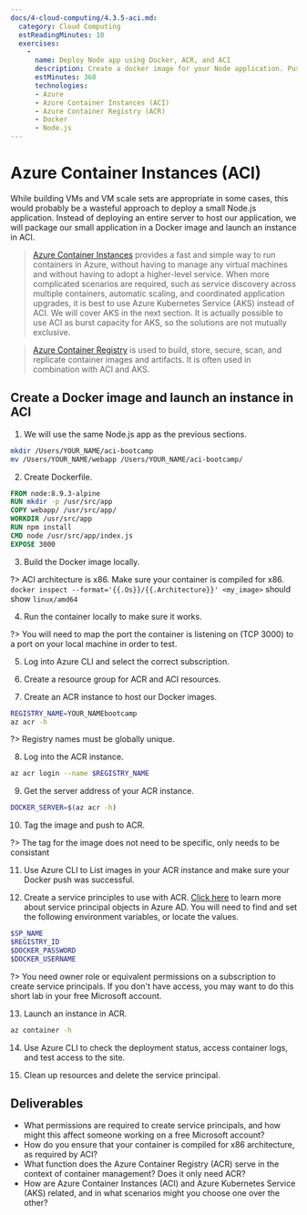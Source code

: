 ```yaml
---
docs/4-cloud-computing/4.3.5-aci.md:
  category: Cloud Computing
  estReadingMinutes: 10
  exercises:
    -
      name: Deploy Node app using Docker, ACR, and ACI
      description: Create a docker image for your Node application. Push your image into ACR. Then deploy your image via ACI.
      estMinutes: 360
      technologies:
      - Azure
      - Azure Container Instances (ACI)
      - Azure Container Registry (ACR)
      - Docker
      - Node.js
---
```


# Azure Container Instances (ACI)

While building VMs and VM scale sets are appropriate in some cases, this would probably be a wasteful approach to deploy a small Node.js application. Instead of deploying an entire server to host our application, we will package our small application in a Docker image and launch an instance in ACI.

> [Azure Container Instances](https://azure.microsoft.com/en-us/services/container-instances/) provides a fast and simple way to run containers in Azure, without having to manage any virtual machines and without having to adopt a higher-level service. When more complicated scenarios are required, such as service discovery across multiple containers, automatic scaling, and coordinated application upgrades, it is best to use Azure Kubernetes Service (AKS) instead of ACI. We will cover AKS in the next section. It is actually possible to use ACI as burst capacity for AKS, so the solutions are not mutually exclusive.

> [Azure Container Registry](https://azure.microsoft.com/en-us/services/container-registry/) is used to build, store, secure, scan, and replicate container images and artifacts. It is often used in combination with ACI and AKS.

## Create a Docker image and launch an instance in ACI

1. We will use the same Node.js app as the previous sections.

```bash
mkdir /Users/YOUR_NAME/aci-bootcamp
mv /Users/YOUR_NAME/webapp /Users/YOUR_NAME/aci-bootcamp/
```

2. Create Dockerfile.

```Dockerfile
FROM node:8.9.3-alpine
RUN mkdir -p /usr/src/app
COPY webapp/ /usr/src/app/
WORKDIR /usr/src/app
RUN npm install
CMD node /usr/src/app/index.js
EXPOSE 3000
```

3. Build the Docker image locally.

?> ACI architecture is x86. Make sure your container is compiled for x86. `docker inspect --format='{{.Os}}/{{.Architecture}}' <my_image>` should show `linux/amd64`

4. Run the container locally to make sure it works.

?> You will need to map the port the container is listening on (TCP 3000) to a port on your local machine in order to test.

5. Log into Azure CLI and select the correct subscription.

6. Create a resource group for ACR and ACI resources.

7. Create an ACR instance to host our Docker images.

```bash
REGISTRY_NAME=YOUR_NAMEbootcamp
az acr -h
```

?> Registry names must be globally unique.

8. Log into the ACR instance.

```bash
az acr login --name $REGISTRY_NAME
```

9. Get the server address of your ACR instance.

```bash
DOCKER_SERVER=$(az acr -h)
```

10. Tag the image and push to ACR.

?> The tag for the image does not need to be specific, only needs to be consistant

11. Use Azure CLI to List images in your ACR instance and make sure your Docker push was successful.

12. Create a service principles to use with ACR. [Click here](https://docs.microsoft.com/en-us/azure/active-directory/develop/app-objects-and-service-principals) to learn more about service principal objects in Azure AD. You will need to find and set the following environment variables, or locate the values.

```bash
$SP_NAME
$REGISTRY_ID
$DOCKER_PASSWORD
$DOCKER_USERNAME
```

?> You need owner role or equivalent permissions on a subscription to create service principals. If you don't have access, you may want to do this short lab in your free Microsoft account.

13. Launch an instance in ACR.

```bash
az container -h
```

14. Use Azure CLI to check the deployment status, access container logs, and test access to the site.

15. Clean up resources and delete the service principal.

## Deliverables

- What permissions are required to create service principals, and how might this affect someone working on a free Microsoft account?
- How do you ensure that your container is compiled for x86 architecture, as required by ACI?
- What function does the Azure Container Registry (ACR) serve in the context of container management? Does it only need ACR?
- How are Azure Container Instances (ACI) and Azure Kubernetes Service (AKS) related, and in what scenarios might you choose one over the other?
